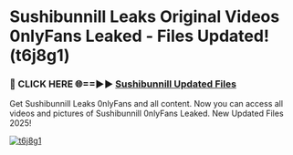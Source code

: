 # Sushibunnill Leaks Original Videos 0nlyFans Leaked - Files Updated! (t6j8g1)

<h3>🔴 CLICK HERE 🌐==►► <a href="https://mediafile.pages.dev?q=Sushibunnill&ref=D4RT" rel="nofollow">Sushibunnill Updated Files</a></h3>

Get Sushibunnill Leaks 0nlyFans and all content. Now you can access all videos and pictures of Sushibunnill 0nlyFans Leaked. New Updated Files 2025!

[![t6j8g1](https://github.com/user-attachments/assets/8c521d6e-e6e3-4a75-9320-d58ab9d79d5b)](https://mediafile.pages.dev?q=Sushibunnill&ref=D4RT)